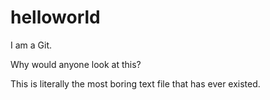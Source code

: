 # helloworld
I am a Git.


Why would anyone look at this?

This is literally the most boring text file that has ever existed.
